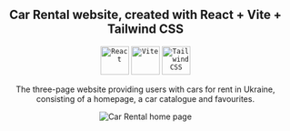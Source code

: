  <h2 align="center">Car Rental website, created with React + Vite + Tailwind CSS</h2>
 <div align="center">
  <code><img width="50" src="https://user-images.githubusercontent.com/25181517/183897015-94a058a6-b86e-4e42-a37f-bf92061753e5.png" alt="React" title="React"/></code>
	<code><img width="50" src="https://github.com/marwin1991/profile-technology-icons/assets/62091613/b40892ef-efb8-4b0e-a6b5-d1cfc2f3fc35" alt="Vite" title="Vite"/></code>
	<code><img width="50" src="https://user-images.githubusercontent.com/25181517/202896760-337261ed-ee92-4979-84c4-d4b829c7355d.png" alt="Tailwind CSS" title="Tailwind CSS"/></code>
</div>
<p></p>
<div align="center">
<p >The three-page website providing users with cars for rent in Ukraine, consisting of a homepage, a car catalogue and favourites.</p>
<p >
  <img src="https://res.cloudinary.com/dvkutwyno/image/upload/v1695276567/cars/Car_rental_huulyb.png" max-width="600" alt="Car Rental home page">
</p>
</div>


